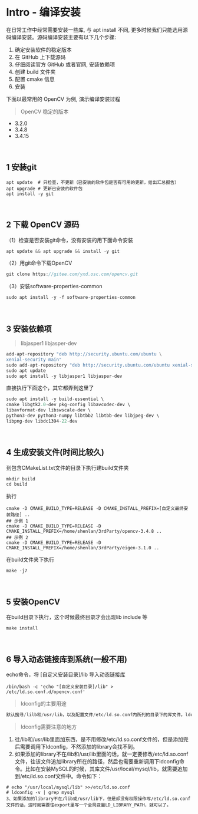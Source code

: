 &emsp;
# Intro - 编译安装
在日常工作中经常需要安装一些库, 与 apt install 不同, 更多时候我们只能选用源码编译安装。源码编译安装主要有以下几个步骤: 
1. 确定安装软件的稳定版本
2. 在 GitHub 上下载源码
3. 仔细阅读官方 GitHub 或者官网, 安装依赖项
4. 创建 build 文件夹
5. 配置 cmake 信息
6. 安装

下面以最常用的 OpenCV 为例, 演示编译安装过程
>OpenCV 稳定的版本
- 3.2.0
- 3.4.8
- 3.4.15


&emsp;
## 1 安装git
```shell
apt update  # 只检查，不更新（已安装的软件包是否有可用的更新，给出汇总报告）
apt upgrade # 更新已安装的软件包
apt install -y git
```

&emsp;
## 2 下载 OpenCV 源码
（1）检查是否安装git命令，没有安装的用下面命令安装
```c++
apt update && apt upgrade && install -y git
```
（2）用git命令下载OpenCV
```c++
git clone https://gitee.com/yxd.osc.com/opencv.git
```

（3）安装software-properties-common
```c++
sudo apt install -y -f software-properties-common
```

&emsp;
## 3 安装依赖项
>libjasper1 libjasper-dev
```c++
add-apt-repository "deb http://security.ubuntu.com/ubuntu \
xenial-security main"
sudo add-apt-repository "deb http://security.ubuntu.com/ubuntu xenial-security main"
sudo apt update
sudo apt install -y libjasper1 libjasper-dev
```

直接执行下面这个，其它都弄到这里了
```c++
sudo apt install -y build-essential \
cmake libgtk2.0-dev pkg-config libavcodec-dev \
libavformat-dev libswscale-dev \
python3-dev python3-numpy libtbb2 libtbb-dev libjpeg-dev \
libpng-dev libdc1394-22-dev
```

&emsp;
## 4 生成安装文件(时间比较久)

到包含CMakeList.txt文件的目录下执行建build文件夹
```c++
mkdir build
cd build
```
执行
```shell
cmake -D CMAKE_BUILD_TYPE=RELEASE -D CMAKE_INSTALL_PREFIX=[自定义最终安装路径] ..
## 示例 1
cmake -D CMAKE_BUILD_TYPE=RELEASE -D CMAKE_INSTALL_PREFIX=/home/shenlan/3rdParty/opencv-3.4.8 ..
## 示例 2
cmake -D CMAKE_BUILD_TYPE=RELEASE -D CMAKE_INSTALL_PREFIX=/home/shenlan/3rdParty/eigen-3.1.0 ..
```
在build文件夹下执行
```shell
make -j7
```


&emsp;
## 5 安装OpenCV
在build目录下执行，这个时候最终目录才会出现lib include 等
```shell
make install
```


&emsp;
## 6 导入动态链接库到系统(一般不用)
echo命令，将 [自定义安装目录]/lib 导入动态链接库
```shell
/bin/bash -c 'echo "[自定义安装目录]/lib" > /etc/ld.so.conf.d/opencv.conf'
```

>ldconfig的主要用途
```c++
默认搜寻/lilb和/usr/lib，以及配置文件/etc/ld.so.conf内所列的目录下的库文件。ldconfig通常在系统启动时运行，而当用户安装了一个新的动态链接库时，就需要手工运行这个命令
```

>ldconfig需要注意的地方
1. 往/lib和/usr/lib里面加东西，是不用修改/etc/ld.so.conf文件的，但是添加完后需要调用下ldconfig，不然添加的library会找不到。
2. 如果添加的library不在/lib和/usr/lib里面的话，就一定要修改/etc/ld.so.conf文件，往该文件追加library所在的路径，然后也需要重新调用下ldconfig命令。比如在安装MySQL的时候，其库文件/usr/local/mysql/lib，就需要追加到/etc/ld.so.conf文件中。命令如下：
```shell
# echo "/usr/local/mysql/lib" >>/etc/ld.so.conf
# ldconfig -v | grep mysql
3、如果添加的library不在/lib或/usr/lib下，但是却没有权限操作写/etc/ld.so.conf文件的话，这时就需要往export里写一个全局变量LD_LIBRARY_PATH，就可以了。

